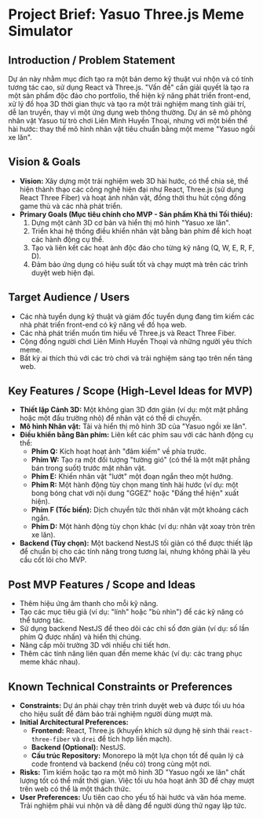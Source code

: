 # Project Brief: Yasuo Three.js Meme Simulator

## Introduction / Problem Statement

Dự án này nhằm mục đích tạo ra một bản demo kỹ thuật vui nhộn và có tính tương tác cao, sử dụng React và Three.js. "Vấn đề" cần giải quyết là tạo ra một sản phẩm độc đáo cho portfolio, thể hiện kỹ năng phát triển front-end, xử lý đồ họa 3D thời gian thực và tạo ra một trải nghiệm mang tính giải trí, dễ lan truyền, thay vì một ứng dụng web thông thường. Dự án sẽ mô phỏng nhân vật Yasuo từ trò chơi Liên Minh Huyền Thoại, nhưng với một biến thể hài hước: thay thế mô hình nhân vật tiêu chuẩn bằng một meme "Yasuo ngồi xe lăn".

## Vision & Goals

- **Vision:** Xây dựng một trải nghiệm web 3D hài hước, có thể chia sẻ, thể hiện thành thạo các công nghệ hiện đại như React, Three.js (sử dụng React Three Fiber) và hoạt ảnh nhân vật, đồng thời thu hút cộng đồng game thủ và các nhà phát triển.
- **Primary Goals (Mục tiêu chính cho MVP - Sản phẩm Khả thi Tối thiểu):**
  1.  Dựng một cảnh 3D cơ bản và hiển thị mô hình "Yasuo xe lăn".
  2.  Triển khai hệ thống điều khiển nhân vật bằng bàn phím để kích hoạt các hành động cụ thể.
  3.  Tạo và liên kết các hoạt ảnh độc đáo cho từng kỹ năng (Q, W, E, R, F, D).
  4.  Đảm bảo ứng dụng có hiệu suất tốt và chạy mượt mà trên các trình duyệt web hiện đại.

## Target Audience / Users

- Các nhà tuyển dụng kỹ thuật và giám đốc tuyển dụng đang tìm kiếm các nhà phát triển front-end có kỹ năng về đồ họa web.
- Các nhà phát triển muốn tìm hiểu về Three.js và React Three Fiber.
- Cộng đồng người chơi Liên Minh Huyền Thoại và những người yêu thích meme.
- Bất kỳ ai thích thú với các trò chơi và trải nghiệm sáng tạo trên nền tảng web.

## Key Features / Scope (High-Level Ideas for MVP)

- **Thiết lập Cảnh 3D:** Một không gian 3D đơn giản (ví dụ: một mặt phẳng hoặc một đấu trường nhỏ) để nhân vật có thể di chuyển.
- **Mô hình Nhân vật:** Tải và hiển thị mô hình 3D của "Yasuo ngồi xe lăn".
- **Điều khiển bằng Bàn phím:** Liên kết các phím sau với các hành động cụ thể:
  - **Phím Q:** Kích hoạt hoạt ảnh "đâm kiếm" về phía trước.
  - **Phím W:** Tạo ra một đối tượng "tường gió" (có thể là một mặt phẳng bán trong suốt) trước mặt nhân vật.
  - **Phím E:** Khiến nhân vật "lướt" một đoạn ngắn theo một hướng.
  - **Phím R:** Một hành động tùy chọn mang tính hài hước (ví dụ: một bong bóng chat với nội dung "GGEZ" hoặc "Đấng thể hiện" xuất hiện).
  - **Phím F (Tốc biến):** Dịch chuyển tức thời nhân vật một khoảng cách ngắn.
  - **Phím D:** Một hành động tùy chọn khác (ví dụ: nhân vật xoay tròn trên xe lăn).
- **Backend (Tùy chọn):** Một backend NestJS tối giản có thể được thiết lập để chuẩn bị cho các tính năng trong tương lai, nhưng không phải là yêu cầu cốt lõi cho MVP.

## Post MVP Features / Scope and Ideas

- Thêm hiệu ứng âm thanh cho mỗi kỹ năng.
- Tạo các mục tiêu giả (ví dụ: "lính" hoặc "bù nhìn") để các kỹ năng có thể tương tác.
- Sử dụng backend NestJS để theo dõi các chỉ số đơn giản (ví dụ: số lần phím Q được nhấn) và hiển thị chúng.
- Nâng cấp môi trường 3D với nhiều chi tiết hơn.
- Thêm các tính năng liên quan đến meme khác (ví dụ: các trang phục meme khác nhau).

## Known Technical Constraints or Preferences

- **Constraints:** Dự án phải chạy trên trình duyệt web và được tối ưu hóa cho hiệu suất để đảm bảo trải nghiệm người dùng mượt mà.
- **Initial Architectural Preferences:**
  - **Frontend:** React, Three.js (khuyến khích sử dụng hệ sinh thái `react-three-fiber` và `drei` để tích hợp liền mạch).
  - **Backend (Optional):** NestJS.
  - **Cấu trúc Repository:** Monorepo là một lựa chọn tốt để quản lý cả code frontend và backend (nếu có) trong cùng một nơi.
- **Risks:** Tìm kiếm hoặc tạo ra một mô hình 3D "Yasuo ngồi xe lăn" chất lượng tốt có thể mất thời gian. Việc tối ưu hóa hoạt ảnh 3D để chạy mượt trên web có thể là một thách thức.
- **User Preferences:** Ưu tiên cao cho yếu tố hài hước và văn hóa meme. Trải nghiệm phải vui nhộn và dễ dàng để người dùng thử ngay lập tức.
